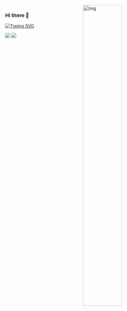 
<!--
**King-Key/King-Key** is a ✨ _special_ ✨ repository because its `README.md` (this file) appears on your GitHub profile.

Here are some ideas to get you started:

- 🔭 I’m currently working on ...
- 🌱 I’m currently learning ...
- 👯 I’m looking to collaborate on ...
- 🤔 I’m looking for help with ...
- 💬 Ask me about ...
- 📫 How to reach me: ...
- 😄 Pronouns: ...
- ⚡ Fun fact: ...
  -->

<!-- 
---
<img align="center" alt="img" src="https://ghchart.rshah.org/King-Key" width="100%" height="auto" />

--- 
-->

<img align="right" alt="img" src="https://github-readme-stats.vercel.app/api?username=King-Key&show_icons=true&theme=radical)" width="50%" height="auto" />


### Hi there 👋
[![Typing SVG](https://readme-typing-svg.demolab.com?font=Fira+Code&size=12&pause=1000&color=000000&center=%E5%81%87&vCenter=%E7%9C%9F&repeat=%E7%9C%9F&random=%E5%81%87&width=435&lines=%E8%B0%81%E4%B8%8D%E5%90%91%E5%BE%80%E2%80%9C%E7%AB%B9%E6%9D%96%E8%8A%92%E9%9E%8B%E8%BD%BB%E8%83%9C%E9%A9%AC+%E4%B8%80%E8%93%91%E7%83%9F%E9%9B%A8%E4%BB%BB%E5%B9%B3%E2%80%9D%E7%9A%84%E4%BA%BA%E7%94%9F;%E5%8F%AA%E6%B1%82%E2%80%9C%E4%B8%80%E6%9B%B2%E9%95%BF%E6%AD%8C%E5%85%A5%E6%A2%A6%E6%9D%A5+%E4%BD%86%E6%84%BF%E9%95%BF%E9%86%89%E4%B8%8D%E6%84%BF%E9%86%92%E2%80%9D)](https://git.io/typing-svg)

[![](https://img.shields.io/badge/Website-主页-blue)](https://wangguo.site/) [![](https://img.shields.io/badge/CSDN-论坛-blue)](https://blog.csdn.net/King_key?type=blog)
